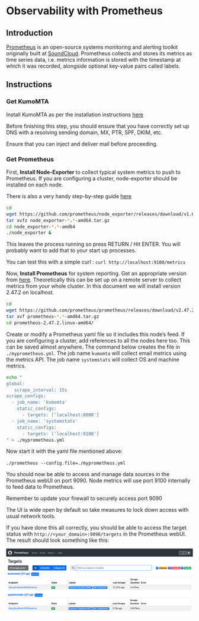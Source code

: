 # Observability with Prometheus 

## Introduction 

[Prometheus](https://prometheus.io/) is an open-source systems monitoring and alerting toolkit originally built at [SoundCloud](https://soundcloud.com/). Prometheus collects and stores its metrics as time series data, i.e. metrics information is stored with the timestamp at which it was recorded, alongside optional key-value pairs called labels. 

## Instructions 

### Get KumoMTA 

Install KumoMTA as per the installation instructions [here](https://docs.kumomta.com/userguide/installation/overview/) 

Before finishing this step, you should ensure that you have correctly set up DNS with a resolving sending domain, MX, PTR, SPF, DKIM, etc.   

Ensure that you can inject and deliver mail before proceeding. 

 

### Get Prometheus 

First, **Install Node-Exporter** to collect typical system metrics to push to Prometheus. If you are configuring a cluster, node-exporter should be installed on each node.   

There is also a very handy step-by-step guide [here](https://prometheus.io/docs/guides/node-exporter/) 

```bash
cd  
wget https://github.com/prometheus/node_exporter/releases/download/v1.6.0/node_exporter-1.6.0.linux-amd64.tar.gz 
tar xvfz node_exporter-*.*-amd64.tar.gz 
cd node_exporter-*.*-amd64 
./node_exporter & 
``` 

This leaves the process running so press RETURN / Hit ENTER.  You will probably want to add that to your start up processes. 

You can test this with a simple curl : `curl http://localhost:9100/metrics` 

 
Now, **Install Prometheus** for system reporting. Get an appropriate version from [here](https://prometheus.io/download/). Theoretically this can be set up on a remote server to collect metrics from your whole cluster.  In this document we will install version 2.47.2 on localhost. 
 
```bash
cd 
wget https://github.com/prometheus/prometheus/releases/download/v2.47.2/prometheus-2.47.2.linux-amd64.tar.gz 
tar xvf prometheus-*.*-amd64.tar.gz 
cd prometheus-2.47.2.linux-amd64/ 
```

Create or modify a Prometheus yaml file so it includes this node’s feed.  If you are configuring a cluster, add references to all the nodes here too.  This can be saved almost anywhere.  The command below creates the file in `./myprometheus.yml`. The job name `kumomta` will collect email metrics using the metrics API. The job name `systemstats` will collect OS and machine metrics. 
 

```bash
echo " 
global: 
   scrape_interval: 15s 
scrape_configs:  
  - job_name: 'kumomta' 
    static_configs: 
      - targets: ['localhost:8000'] 
  - job_name: 'systemstats' 
    static_configs: 
      - targets: ['localhost:9100'] 
" > ./myprometheus.yml
```  


Now start it with the yaml file mentioned above: 

 `./prometheus --config.file=./myprometheus.yml` 
 

You should now be able to access and manage data sources in the Prometheus webUI on port 9090. Node metrics will use port 9100 internally to feed data to Prometheus. 

Remember to update your firewall to securely access port 9090 

The UI is wide open by default so take measures to lock down access with usual network tools. 

If you have done this all correctly, you should be able to access the target status with ` http://<your_domain>:9090/targets ` in the Prometheus webUI.  The result should look something like this: 

![Prometheus_targets](../../assets/images/prometheus_targets.png)
 

